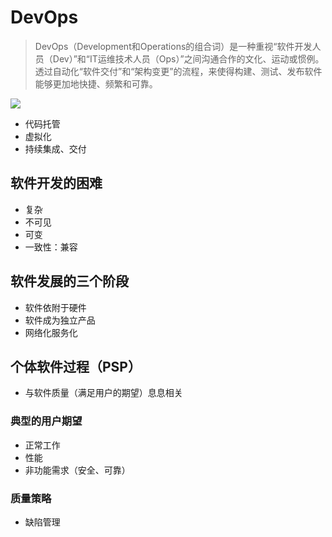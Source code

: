 # DevOps

>DevOps（Development和Operations的组合词）是一种重视“软件开发人员（Dev）”和“IT运维技术人员（Ops）”之间沟通合作的文化、运动或惯例。透过自动化“软件交付”和“架构变更”的流程，来使得构建、测试、发布软件能够更加地快捷、频繁和可靠。

![](https://www.mendix.com/evaluation-guide/app-lifecycle/attachments/devops-cycle.png)

- 代码托管
- 虚拟化
- 持续集成、交付

## 软件开发的困难

- 复杂
- 不可见
- 可变
- 一致性：兼容

## 软件发展的三个阶段

- 软件依附于硬件
- 软件成为独立产品
- 网络化服务化

## 个体软件过程（PSP）

- 与软件质量（满足用户的期望）息息相关

### 典型的用户期望

- 正常工作
- 性能
- 非功能需求（安全、可靠）

### 质量策略

- 缺陷管理